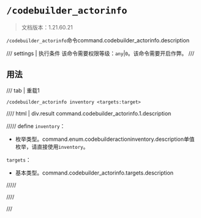 # `/codebuilder_actorinfo`

> 文档版本：1.21.60.21

`/codebuilder_actorinfo`命令command.codebuilder_actorinfo.description

/// settings | 执行条件
该命令需要权限等级：`any`|`0`。该命令需要开启作弊。
///

## 用法

/// tab | 重载1
```mcfunction
/codebuilder_actorinfo inventory <targets:target>
```

//// html | div.result
command.codebuilder_actorinfo.1.description

///// define
`inventory`：<!-- md:samp CodeBuilderActionInventory -->

- 枚举类型。command.enum.codebuilderactioninventory.description单值枚举，请直接使用`inventory`。

`targets`：<!-- md:samp target -->

- 基本类型。command.codebuilder_actorinfo.targets.description


/////

////

///
